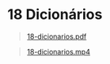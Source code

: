 # 18 Dicionários 

>[18-dicionarios.pdf](/primeiro-periodo/pec/videoaulas-teoricas-slides/18/18-dicionarios.pdf) 

>[18-dicionarios.mp4](https://drive.google.com/file/d/1VarjNL7ppq6EVvmNZghg9OAS_u1_bpQF/view)
